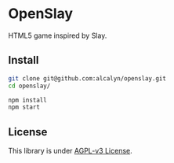 # OpenSlay

HTML5 game inspired by Slay.


## Install

``` bash
git clone git@github.com:alcalyn/openslay.git
cd openslay/

npm install
npm start
```


## License

This library is under [AGPL-v3 License](LICENSE).
